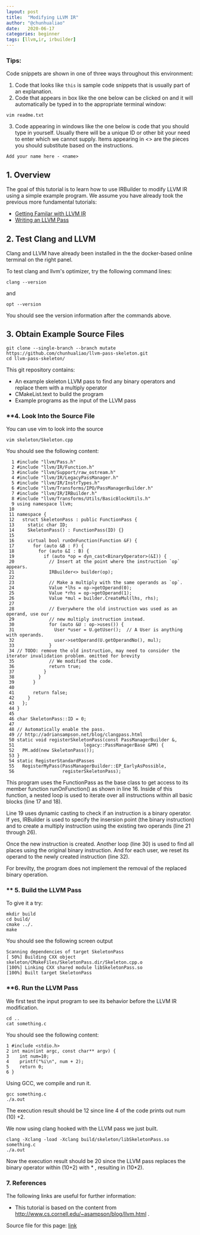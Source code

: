 ```yaml
---
layout: post
title:  "Modifying LLVM IR"
author: "@chunhualiao"
date:   2020-06-17
categories: beginner
tags: [llvm,ir, irbuilder]
---
```


### **Tips:**

Code snippets are shown in one of three ways throughout this environment:

1. Code that looks like `this` is sample code snippets that is usually part of an explanation.
2. Code that appears in box like the one below can be clicked on and it will automatically be typed in to the appropriate terminal window:
```.term1
vim readme.txt
```

3. Code appearing in windows like the one below is code that you should type in yourself. Usually there will be a unique ID or other bit your need to enter which we cannot supply. Items appearing in <> are the pieces you should substitute based on the instructions.
```
Add your name here - <name>
```

## **1. Overview**

The goal of this tutorial is to learn how to use IRBuilder to modify LLVM IR using a simple example program. We assume you have already took the previous more fundamental tutorials:
* [Getting Familar with LLVM IR](http://freecompilercamp.org/llvm-ir)
* [Writing an LLVM Pass](http://freecompilercamp.org/llvm-pass) 

## **2. Test Clang and LLVM**

Clang and LLVM have already been installed in the the docker-based online terminal on the right panel.

To test clang and llvm's optimizer, try the following command lines:
```.term1
clang --version
```
and
```.term1
opt --version
```

You should see the version information after the commands above.

## **3. Obtain Example Source Files**

```.term1
git clone --single-branch --branch mutate https://github.com/chunhualiao/llvm-pass-skeleton.git
cd llvm-pass-skeleton/
```

This git repository contains:
* An example skeleton LLVM pass to find any binary operators and replace them with a multiply operator
* CMakeList.text to build the program
* Example programs as the input of the LLVM pass

### **4. Look Into the Source File

You can use vim to look into the source 
```.term1
vim skeleton/Skeleton.cpp
```

You should see the following content: 
```
  1 #include "llvm/Pass.h"
  2 #include "llvm/IR/Function.h"
  3 #include "llvm/Support/raw_ostream.h"
  4 #include "llvm/IR/LegacyPassManager.h"
  5 #include "llvm/IR/InstrTypes.h"
  6 #include "llvm/Transforms/IPO/PassManagerBuilder.h"
  7 #include "llvm/IR/IRBuilder.h"
  8 #include "llvm/Transforms/Utils/BasicBlockUtils.h"
  9 using namespace llvm;
 10 
 11 namespace {
 12   struct SkeletonPass : public FunctionPass {
 13     static char ID;
 14     SkeletonPass() : FunctionPass(ID) {}
 15 
 16     virtual bool runOnFunction(Function &F) {
 17       for (auto &B : F) {
 18         for (auto &I : B) {
 19           if (auto *op = dyn_cast<BinaryOperator>(&I)) {
 20             // Insert at the point where the instruction `op` appears.
 21             IRBuilder<> builder(op);
 22 
 23             // Make a multiply with the same operands as `op`.
 24             Value *lhs = op->getOperand(0);
 25             Value *rhs = op->getOperand(1);
 26             Value *mul = builder.CreateMul(lhs, rhs);
 27 
 28             // Everywhere the old instruction was used as an operand, use our
 29             // new multiply instruction instead.
 30             for (auto &U : op->uses()) {
 31               User *user = U.getUser();  // A User is anything with operands.
 32               user->setOperand(U.getOperandNo(), mul);
 33             }
 34 // TODO: remove the old instruction, may need to consider the iterator invalidation problem. omitted for brevity  
 35             // We modified the code.
 36             return true;
 37           }
 38         }
 39       }
 40 
 41       return false;
 42     }
 43   };
 44 }
 45 
 46 char SkeletonPass::ID = 0;
 47 
 48 // Automatically enable the pass.
 49 // http://adriansampson.net/blog/clangpass.html
 50 static void registerSkeletonPass(const PassManagerBuilder &,
 51                          legacy::PassManagerBase &PM) {
 52   PM.add(new SkeletonPass());
 53 }
 54 static RegisterStandardPasses
 55   RegisterMyPass(PassManagerBuilder::EP_EarlyAsPossible,
 56                  registerSkeletonPass);
```
This program uses the FunctionPass as the base class to get access to its member function runOnFunction() as shown in line 16.
Inside of this function, a nested loop is used to iterate over all instructions within all basic blocks (line 17 and 18).

Line 19 uses dynamic casting to check if an instruction is a binary operator. If yes, IRBuilder is used to specify the insersion point (the binary instruction) and to create a multiply instruction using the existing two operands (line 21 through 26).

Once the new instruction is created. Another loop (line 30) is used to find all places using the original binary instruction. 
And for each user, we reset its operand to the newly created instruction (line 32).   

For brevilty, the program does not implement the removal of the replaced binary operation. 

### ** 5. Build the LLVM Pass

To give it a try:
```.term1
mkdir build
cd build/
cmake ../.
make
```

You should see the following screen output 
```
Scanning dependencies of target SkeletonPass
[ 50%] Building CXX object skeleton/CMakeFiles/SkeletonPass.dir/Skeleton.cpp.o
[100%] Linking CXX shared module libSkeletonPass.so
[100%] Built target SkeletonPass
```

### **6. Run the LLVM Pass

We first test the input program to see its behavior before the LLVM IR modification.

```.term1
cd ..
cat something.c
```

You should see the following content: 
```
1 #include <stdio.h>
2 int main(int argc, const char** argv) {
3    int num=10;
4    printf("%i\n", num + 2);
5    return 0;
6 }
```

Using GCC, we compile and run it.
```.term1
gcc something.c
./a.out
```

The execution result should be 12 since line 4 of the code prints out num (10) +2. 

We now using clang hooked with the LLVM pass we just built.

```.term1
clang -Xclang -load -Xclang build/skeleton/libSkeletonPass.so something.c
./a.out
```

Now the execution result should be 20 since the LLVM pass replaces the binary operator within (10+2) with * , resulting in (10*2).

### **7. References**
The following links are useful for further information:
* This tutorial is based on the content from http://www.cs.cornell.edu/~asampson/blog/llvm.html .

Source file for this page: [link](https://github.com/freeCompilerCamp/freecompilercamp.github.io/blob/master/_posts/2020-06-17-llvm-ir-mod.markdown)
